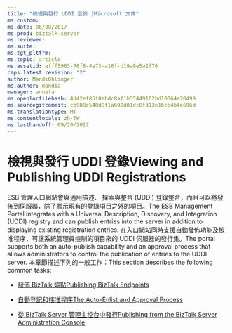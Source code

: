 ```yaml
---
title: "檢視與發行 UDDI 登錄 |Microsoft 文件"
ms.custom: 
ms.date: 06/08/2017
ms.prod: biztalk-server
ms.reviewer: 
ms.suite: 
ms.tgt_pltfrm: 
ms.topic: article
ms.assetid: efff5963-76f8-4e73-a16f-d19a9e5a2f76
caps.latest.revision: "2"
author: MandiOhlinger
ms.author: mandia
manager: anneta
ms.openlocfilehash: 4d42ef85f0ebdc8af1b55449162bd10064e20498
ms.sourcegitcommit: cb908c540d8f1a692d01dc8f313e16cb4b4e696d
ms.translationtype: MT
ms.contentlocale: zh-TW
ms.lasthandoff: 09/20/2017
---
```

# <a name="viewing-and-publishing-uddi-registrations"></a><span data-ttu-id="a47b8-102">檢視與發行 UDDI 登錄</span><span class="sxs-lookup"><span data-stu-id="a47b8-102">Viewing and Publishing UDDI Registrations</span></span>
<span data-ttu-id="a47b8-103">ESB 管理入口網站會與通用描述、 探索與整合 (UDDI) 登錄整合，而且可以將發佈到伺服器，除了顯示現有的登錄項目之外的項目。</span><span class="sxs-lookup"><span data-stu-id="a47b8-103">The ESB Management Portal integrates with a Universal Description, Discovery, and Integration (UDDI) registry and can publish entries into the server in addition to displaying existing registration entries.</span></span> <span data-ttu-id="a47b8-104">在入口網站同時支援自動發佈功能及核准程序，可讓系統管理員控制的項目來的 UDDI 伺服器的發行集。</span><span class="sxs-lookup"><span data-stu-id="a47b8-104">The portal supports both an auto-publish capability and an approval process that allows administrators to control the publication of entries to the UDDI server.</span></span> <span data-ttu-id="a47b8-105">本章節描述下列的一般工作：</span><span class="sxs-lookup"><span data-stu-id="a47b8-105">This section describes the following common tasks:</span></span>  
  
-   [<span data-ttu-id="a47b8-106">發佈 BizTalk 端點</span><span class="sxs-lookup"><span data-stu-id="a47b8-106">Publishing BizTalk Endpoints</span></span>](../esb-toolkit/publishing-biztalk-endpoints.md)  
  
-   [<span data-ttu-id="a47b8-107">自動登記和核准程序</span><span class="sxs-lookup"><span data-stu-id="a47b8-107">The Auto-Enlist and Approval Process</span></span>](../esb-toolkit/the-auto-enlist-and-approval-process.md)  
  
-   [<span data-ttu-id="a47b8-108">從 BizTalk Server 管理主控台中發行</span><span class="sxs-lookup"><span data-stu-id="a47b8-108">Publishing from the BizTalk Server Administration Console</span></span>](../esb-toolkit/publishing-from-the-biztalk-server-administration-console.md)